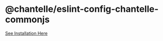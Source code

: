 # @chantelle/eslint-config-chantelle-commonjs
[See Installation Here](https://www.npmjs.com/package/@chantelle/eslint-plugin-chantelle)
